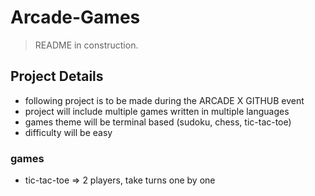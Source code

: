 # Arcade-Games
> README in construction. 

## Project Details
+ following project is to be made during the ARCADE X GITHUB event
+ project will include multiple games written in multiple languages
+ games theme will be terminal based (sudoku, chess, tic-tac-toe)
+ difficulty will be easy

### games
+ tic-tac-toe => 2 players, take turns one by one
